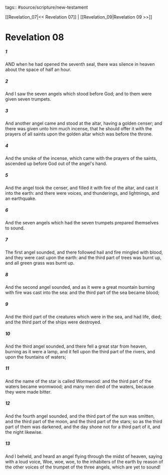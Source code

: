 tags:: #source/scripture/new-testament

[[Revelation_07|<< Revelation 07]] | [[Revelation_09|Revelation 09 >>]]

# Revelation 08

##### 1

AND when he had opened the seventh seal, there was silence in heaven about the space of half an hour.

##### 2

And I saw the seven angels which stood before God; and to them were given seven trumpets.

##### 3

And another angel came and stood at the altar, having a golden censer; and there was given unto him much incense, that he should offer it with the prayers of all saints upon the golden altar which was before the throne.

##### 4

And the smoke of the incense, which came with the prayers of the saints, ascended up before God out of the angel's hand.

##### 5

And the angel took the censer, and filled it with fire of the altar, and cast it into the earth: and there were voices, and thunderings, and lightnings, and an earthquake.

##### 6

And the seven angels which had the seven trumpets prepared themselves to sound.

##### 7

The first angel sounded, and there followed hail and fire mingled with blood, and they were cast upon the earth: and the third part of trees was burnt up, and all green grass was burnt up.

##### 8

And the second angel sounded, and as it were a great mountain burning with fire was cast into the sea: and the third part of the sea became blood;

##### 9

And the third part of the creatures which were in the sea, and had life, died; and the third part of the ships were destroyed.

##### 10

And the third angel sounded, and there fell a great star from heaven, burning as it were a lamp, and it fell upon the third part of the rivers, and upon the fountains of waters;

##### 11

And the name of the star is called Wormwood: and the third part of the waters became wormwood; and many men died of the waters, because they were made bitter.

##### 12

And the fourth angel sounded, and the third part of the sun was smitten, and the third part of the moon, and the third part of the stars; so as the third part of them was darkened, and the day shone not for a third part of it, and the night likewise.

##### 13

And I beheld, and heard an angel flying through the midst of heaven, saying with a loud voice, Woe, woe, woe, to the inhabiters of the earth by reason of the other voices of the trumpet of the three angels, which are yet to sound!
